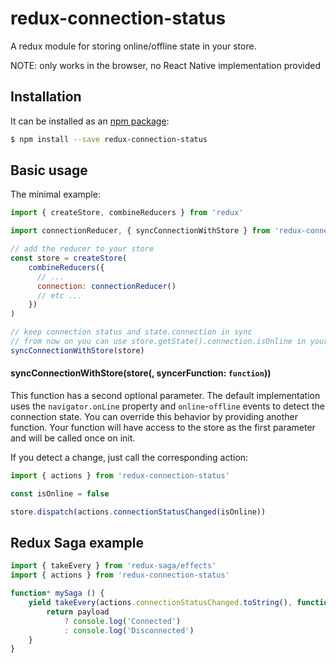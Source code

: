 # redux-connection-status

A redux module for storing online/offline state in your store.

NOTE: only works in the browser, no React Native implementation provided

## Installation

It can be installed as an [npm package](https://www.npmjs.org/package/redux-connection-status):

```bash
$ npm install --save redux-connection-status
```

## Basic usage

The minimal example:

```js
import { createStore, combineReducers } from 'redux'

import connectionReducer, { syncConnectionWithStore } from 'redux-connection-status'

// add the reducer to your store
const store = createStore(
	combineReducers({
	  // ...
	  connection: connectionReducer()
	  // etc ...
	})
)

// keep connection status and state.connection in sync
// from now on you can use store.getState().connection.isOnline in your app
syncConnectionWithStore(store)
```

#### syncConnectionWithStore(store(, syncerFunction: `function`))

This function has a second optional parameter. The default implementation uses the `navigator.onLine` property and `online`-`offline` events to detect the connection state. You can override this behavior by providing another function. Your function will have access to the store as the first parameter and will be called once on init.

If you detect a change, just call the corresponding action:

```js
import { actions } from 'redux-connection-status'

const isOnline = false

store.dispatch(actions.connectionStatusChanged(isOnline))
```

## Redux Saga example

```js
import { takeEvery } from 'redux-saga/effects'
import { actions } from 'redux-connection-status'

function* mySaga () {
	yield takeEvery(actions.connectionStatusChanged.toString(), function* ({ payload })) {
		return payload
			? console.log('Connected')
			: console.log('Disconnected')
	}
}
```
